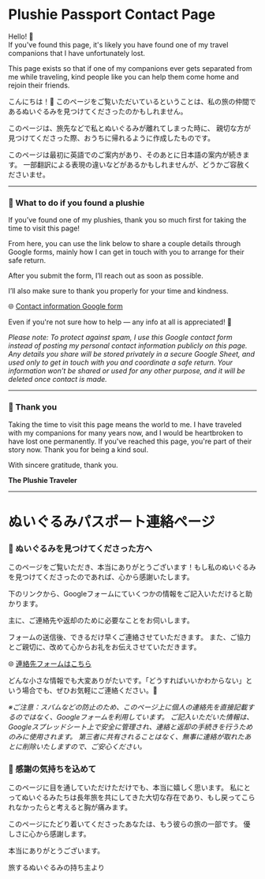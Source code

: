 # Plushie Passport Contact Page

Hello! 👋  
If you've found this page, it's likely you have found one of my travel companions that I have unfortunately lost. 

This page exists so that if one of my companions ever gets separated from me while traveling, kind people like you can help them come home and rejoin their friends. 

こんにちは！👋
このページをご覧いただいているということは、私の旅の仲間であるぬいぐるみを見つけてくださったのかもしれません。

このページは、旅先などで私とぬいぐるみが離れてしまった時に、
親切な方が見つけてくださった際、おうちに帰れるように作成したものです。

このページは最初に英語でのご案内があり、そのあとに日本語の案内が続きます。
一部翻訳による表現の違いなどがあるかもしれませんが、どうかご容赦くださいませ。

---

### 🧸 What to do if you found a plushie

If you’ve found one of my plushies, thank you so much first for taking the time to visit this page! 

From here, you can use the link below to share a couple details through Google forms, mainly how I can get in touch with you to arrange for their safe return. 

After you submit the form, I’ll reach out as soon as possible.

I’ll also make sure to thank you properly for your time and kindness.

🌐 [Contact information Google form](https://docs.google.com/forms/d/e/1FAIpQLScmn5rZQL1RoQTgacDZzTfLWkqtf23gosxm9UvdR2zA1aW28Q/viewform?usp=dialog)

Even if you're not sure how to help — any info at all is appreciated! 💌

_Please note: To protect against spam, I use this Google contact form instead of posting my personal contact information publicly on this page. 
Any details you share will be stored privately in a secure Google Sheet, and used only to get in touch with you and coordinate a safe return. 
Your information won’t be shared or used for any other purpose, and it will be deleted once contact is made._

---

### 💖 Thank you

Taking the time to visit this page means the world to me. I have traveled with my companions for many years now, and I would be heartbroken to have lost one permanently. 
If you've reached this page, you're part of their story now. Thank you for being a kind soul.

With sincere gratitude, thank you. 

**The Plushie Traveler**

---

# ぬいぐるみパスポート連絡ページ

### 🧸 ぬいぐるみを見つけてくださった方へ

このページをご覧いただき、本当にありがとうございます！もし私のぬいぐるみを見つけてくださったのであれば、心から感謝いたします。

下のリンクから、Googleフォームにていくつかの情報をご記入いただけると助かります。

主に、ご連絡先や返却のために必要なことをお伺いします。

フォームの送信後、できるだけ早くご連絡させていただきます。
また、ご協力とご親切に、改めて心からお礼をお伝えさせていただきます。

🌐 [連絡先フォームはこちら](https://docs.google.com/forms/d/e/1FAIpQLSfbEfnI8QnjQP8QiuZe3o-mDGtENKAQcHkr-PR4oxNa_dTwKg/viewform?usp=dialog)

どんな小さな情報でも大変ありがたいです。「どうすればいいかわからない」という場合でも、ぜひお気軽にご連絡ください。💌

_※ご注意：スパムなどの防止のため、このページ上に個人の連絡先を直接記載するのではなく、Googleフォームを利用しています。
ご記入いただいた情報は、Googleスプレッドシート上で安全に管理され、連絡と返却の手続きを行うためのみに使用されます。
第三者に共有されることはなく、無事に連絡が取れたあとに削除いたしますので、ご安心ください。_

### 💖 感謝の気持ちを込めて

このページに目を通していただけただけでも、本当に嬉しく思います。
私にとってぬいぐるみたちは長年旅を共にしてきた大切な存在であり、もし戻ってこられなかったらと考えると胸が痛みます。

このページにたどり着いてくださったあなたは、もう彼らの旅の一部です。
優しさに心から感謝します。

本当にありがとうございます。

旅するぬいぐるみの持ち主より
